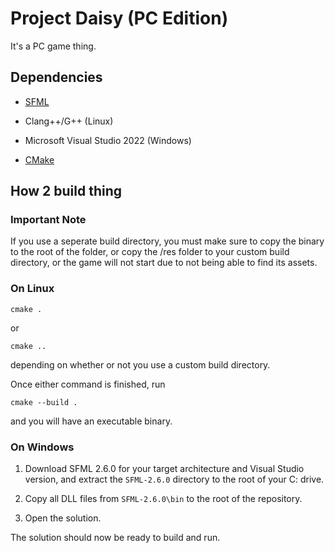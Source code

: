Project Daisy (PC Edition)
==========================

It's a PC game thing.

## Dependencies

 - [SFML](https://www.sfml-dev.org/)
 
 - Clang++/G++ (Linux)
 
 - Microsoft Visual Studio 2022 (Windows)
 
 - [CMake](https://cmake.org/)

## How 2 build thing

### Important Note

If you use a seperate build directory, you must make sure to copy the binary to the root of the folder, or copy the /res folder to your custom build directory, or the game will not start due to not being able to find its assets.

### On Linux

    cmake .

or

    cmake ..

depending on whether or not you use a custom build directory.

Once either command is finished, run

    cmake --build .

and you will have an executable binary.

### On Windows

1. Download SFML 2.6.0 for your target architecture and Visual Studio version, and extract the `SFML-2.6.0` directory to the root of your C: drive.

2. Copy all DLL files from `SFML-2.6.0\bin` to the root of the repository.

3. Open the solution.

The solution should now be ready to build and run.